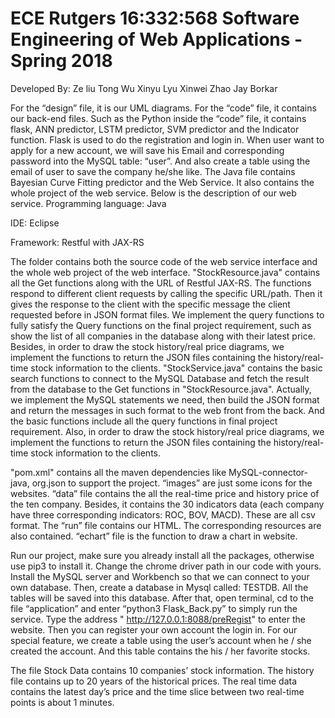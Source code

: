 # ECE Rutgers 16:332:568 Software Engineering of Web Applications - Spring 2018

Developed By:
Ze liu Tong Wu Xinyu Lyu Xinwei Zhao Jay Borkar

For the “design” file, it is our UML diagrams. For the “code” file, it contains our back-end files. Such as the Python inside the “code” file, it contains flask, ANN predictor, LSTM predictor, SVM predictor and the Indicator function. Flask is used to do the registration and login in. When user want to apply for a new account, we will save his Email and corresponding password into the MySQL table: “user”. And also create a table using the email of user to save the company he/she like. The Java file contains Bayesian Curve Fitting predictor and the Web Service. It also contains the whole project of the web service. Below is the description of our web service.
Programming language: Java

IDE: Eclipse

Framework: Restful with JAX-RS

The folder contains both the source code of the web service interface and the whole web project of the web interface.
"StockResource.java" contains all the Get functions along with the URL of Restful JAX-RS. The functions respond to different client requests by calling the specific URL/path. Then it gives the response to the client with the specific message the client requested before in JSON format files. We implement the query functions to fully satisfy the Query functions on the final project requirement, such as show the list of all companies in the database along with their latest price. Besides, in order to draw the stock history/real price diagrams, we implement the functions to return the JSON files containing the history/real-time stock information to the clients. "StockService.java" contains the basic search functions to connect to the MySQL Database and fetch the result from the database to the Get functions in "StockResource.java". Actually, we implement the MySQL statements we need, then build the JSON format and return the messages in such format to the web front from the back. And the basic functions include all the query functions in final project requirement. Also, in order to draw the stock history/real price diagrams, we implement the functions to return the JSON files containing the history/real-time stock information to the clients.

"pom.xml" contains all the maven dependencies like MySQL-connector-java, org.json to support the project.
“images” are just some icons for the websites. “data” file contains the all the real-time price and history price of the ten company. Besides, it contains the 30 indicators data (each company have three corresponding indicators: ROC, BOV, MACD). These are all csv format. The “run” file contains our HTML. The corresponding resources are also contained. “echart” file is the function to draw a chart in website.

Run our project, make sure you already install all the packages, otherwise use pip3 to install it. Change the chrome driver path in our code with yours. Install the MySQL server and Workbench so that we can connect to your own database. Then, create a database in Mysql called: TESTDB. All the tables will be saved into this database. After that, open terminal, cd to the file “application” and enter “python3 Flask_Back.py” to simply run the service.
Type the address " http://127.0.0.1:8088/preRegist" to enter the website. Then you can register your own account the login in. For our special feature, we create a table using the user’s account when he / she created the account. And this table contains the his / her favorite stocks.

The file Stock Data contains 10 companies’ stock information. The history file contains up to 20 years of the historical prices. The real time data contains the latest day’s price and the time slice between two real-time points is about 1 minutes.
